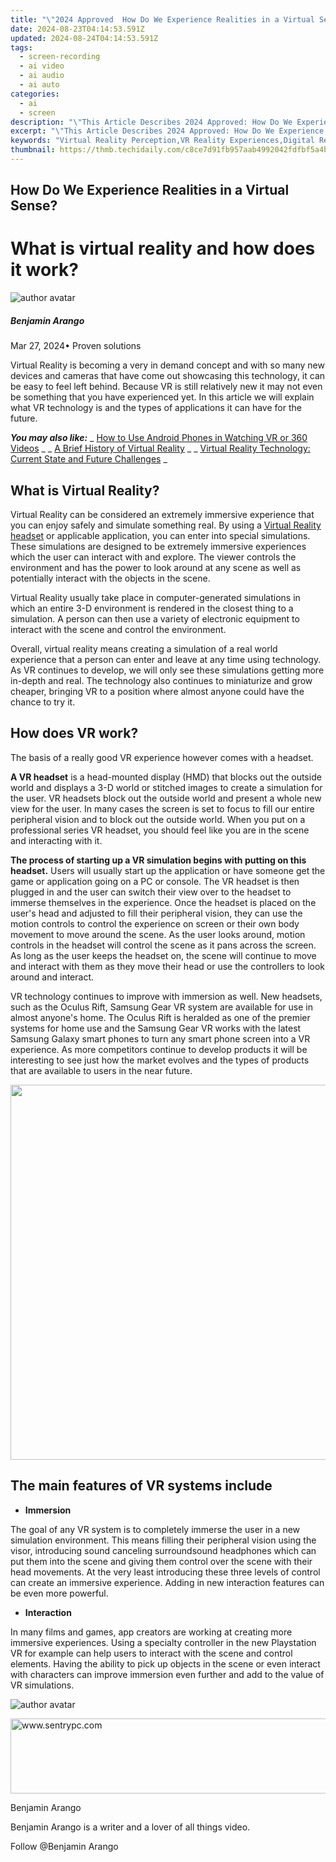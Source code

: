 ```yaml
---
title: "\"2024 Approved  How Do We Experience Realities in a Virtual Sense?\""
date: 2024-08-23T04:14:53.591Z
updated: 2024-08-24T04:14:53.591Z
tags: 
  - screen-recording
  - ai video
  - ai audio
  - ai auto
categories: 
  - ai
  - screen
description: "\"This Article Describes 2024 Approved: How Do We Experience Realities in a Virtual Sense?\""
excerpt: "\"This Article Describes 2024 Approved: How Do We Experience Realities in a Virtual Sense?\""
keywords: "Virtual Reality Perception,VR Reality Experiences,Digital Reality Insights,Virtual Worlds Understanding,Immersive Reality Analysis,Hyperreality Exploration,Synthetic Realities Impact"
thumbnail: https://thmb.techidaily.com/c8ce7d91fb957aab4992042fdfbf5a4bd1a84b3cbd4ae7f99a3317b1ad8120c6.jpg
---
```


## How Do We Experience Realities in a Virtual Sense?

# What is virtual reality and how does it work?

![author avatar](https://images.wondershare.com/filmora/article-images/benjamin-arango-author.jpg)

##### Benjamin Arango

 Mar 27, 2024• Proven solutions

 Virtual Reality is becoming a very in demand concept and with so many new devices and cameras that have come out showcasing this technology, it can be easy to feel left behind. Because VR is still relatively new it may not even be something that you have experienced yet. In this article we will explain what VR technology is and the types of applications it can have for the future.

 **_You may also like:_**
_ [How to Use Android Phones in Watching VR or 360 Videos](https://tools.techidaily.com/wondershare/filmora/download/) _
_ [A Brief History of Virtual Reality](https://tools.techidaily.com/wondershare/filmora/download/) _
_ [Virtual Reality Technology: Current State and Future Challenges](https://filmora.wondershare.com/virtual-reality/virtual-reality-technology-current-state-and-future-challenges.html) _

## What is Virtual Reality?

 Virtual Reality can be considered an extremely immersive experience that you can enjoy safely and simulate something real. By using a [Virtual Reality headset](https://filmora.wondershare.com/virtual-reality/what-is-vr-headset.html) or applicable application, you can enter into special simulations. These simulations are designed to be extremely immersive experiences which the user can interact with and explore. The viewer controls the environment and has the power to look around at any scene as well as potentially interact with the objects in the scene.

 Virtual Reality usually take place in computer-generated simulations in which an entire 3-D environment is rendered in the closest thing to a simulation. A person can then use a variety of electronic equipment to interact with the scene and control the environment.

 Overall, virtual reality means creating a simulation of a real world experience that a person can enter and leave at any time using technology. As VR continues to develop, we will only see these simulations getting more in-depth and real. The technology also continues to miniaturize and grow cheaper, bringing VR to a position where almost anyone could have the chance to try it.

## How does VR work?

 The basis of a really good VR experience however comes with a headset.

**A VR headset** is a head-mounted display (HMD) that blocks out the outside world and displays a 3-D world or stitched images to create a simulation for the user. VR headsets block out the outside world and present a whole new view for the user. In many cases the screen is set to focus to fill our entire peripheral vision and to block out the outside world. When you put on a professional series VR headset, you should feel like you are in the scene and interacting with it.

**The process of starting up a VR simulation begins with putting on this headset.** Users will usually start up the application or have someone get the game or application going on a PC or console. The VR headset is then plugged in and the user can switch their view over to the headset to immerse themselves in the experience. Once the headset is placed on the user's head and adjusted to fill their peripheral vision, they can use the motion controls to control the experience on screen or their own body movement to move around the scene. As the user looks around, motion controls in the headset will control the scene as it pans across the screen. As long as the user keeps the headset on, the scene will continue to move and interact with them as they move their head or use the controllers to look around and interact.

 VR technology continues to improve with immersion as well. New headsets, such as the Oculus Rift, Samsung Gear VR system are available for use in almost anyone's home. The Oculus Rift is heralded as one of the premier systems for home use and the Samsung Gear VR works with the latest Samsung Galaxy smart phones to turn any smart phone screen into a VR experience. As more competitors continue to develop products it will be interesting to see just how the market evolves and the types of products that are available to users in the near future.

<!-- affiliate ads begin -->
<a href="https://turtlebeachus.sjv.io/c/5597632/1988416/23719" target="_top" id="1988416"><img src="//a.impactradius-go.com/display-ad/23719-1988416" border="0" alt="" width="600" height="600"/></a><img height="0" width="0" src="https://imp.pxf.io/i/5597632/1988416/23719" style="position:absolute;visibility:hidden;" border="0" />
<!-- affiliate ads end -->
## The main features of VR systems include

* **Immersion**

 The goal of any VR system is to completely immerse the user in a new simulation environment. This means filling their peripheral vision using the visor, introducing sound canceling surroundsound headphones which can put them into the scene and giving them control over the scene with their head movements. At the very least introducing these three levels of control can create an immersive experience. Adding in new interaction features can be even more powerful.

* **Interaction**

 In many films and games, app creators are working at creating more immersive experiences. Using a specialty controller in the new Playstation VR for example can help users to interact with the scene and control elements. Having the ability to pick up objects in the scene or even interact with characters can improve immersion even further and add to the value of VR simulations.

![author avatar](https://images.wondershare.com/filmora/article-images/benjamin-arango-author.jpg)

<!-- affiliate ads begin -->
<a href="https://sentrypc.7eer.net/c/5597632/398457/3022" target="_top" id="398457"><img src="//a.impactradius-go.com/display-ad/3022-398457" border="0" alt="www.sentrypc.com" width="980" height="120"/></a><img height="0" width="0" src="https://sentrypc.7eer.net/i/5597632/398457/3022" style="position:absolute;visibility:hidden;" border="0" />
<!-- affiliate ads end -->
Benjamin Arango

Benjamin Arango is a writer and a lover of all things video.

Follow @Benjamin Arango


<ins class="adsbygoogle"
     style="display:block"
     data-ad-format="autorelaxed"
     data-ad-client="ca-pub-7571918770474297"
     data-ad-slot="1223367746"></ins>



<ins class="adsbygoogle"
     style="display:block"
     data-ad-client="ca-pub-7571918770474297"
     data-ad-slot="8358498916"
     data-ad-format="auto"
     data-full-width-responsive="true"></ins>







